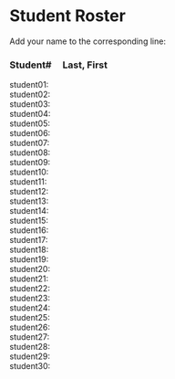 # Student Roster

Add your name to the corresponding line:

### Student#      Last, First

student01:                                   
student02:                         
student03:                         
student04:                         
student05:                         
student06:                         
student07:                         
student08:                         
student09:                         
student10:                         
student11:                         
student12:                         
student13:                         
student14:                         
student15:                         
student16:                         
student17:                         
student18:                         
student19:                         
student20:                         
student21:                         
student22:                         
student23:                         
student24:                         
student25:                         
student26:                         
student27:                         
student28:                         
student29:                         
student30:                         
